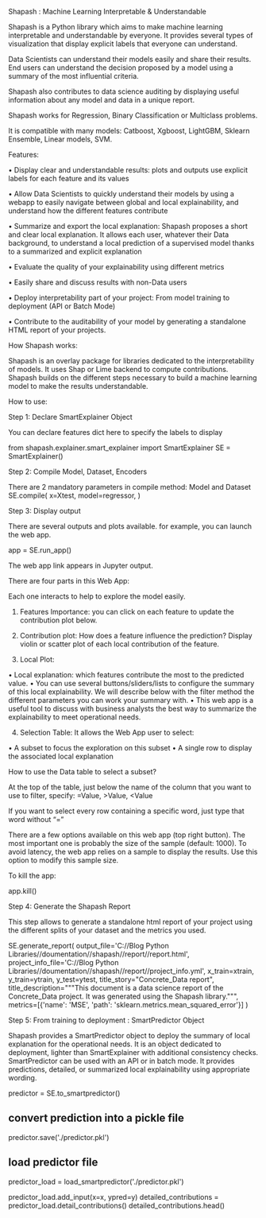 Shapash : Machine Learning Interpretable & Understandable

Shapash is a Python library which aims to make machine learning interpretable and understandable by everyone. It provides several types of visualization that display explicit labels that everyone can understand.

Data Scientists can understand their models easily and share their results. End users can understand the decision proposed by a model using a summary of the most influential criteria.

Shapash also contributes to data science auditing by displaying useful information about any model and data in a unique report.

Shapash works for Regression, Binary Classification or Multiclass problems.

It is compatible with many models: Catboost, Xgboost, LightGBM, Sklearn Ensemble, Linear models, SVM.

Features:

•	Display clear and understandable results: plots and outputs use explicit labels for each feature and its values

•	Allow Data Scientists to quickly understand their models by using a webapp to easily navigate between global and local explainability, and understand how the different features contribute

•	Summarize and export the local explanation: Shapash proposes a short and clear local explanation. It allows each user, whatever their Data background, to understand a local prediction of a supervised model thanks to a summarized and explicit explanation

•	Evaluate the quality of your explainability using different metrics

•	Easily share and discuss results with non-Data users

•	Deploy interpretability part of your project: From model training to deployment (API or Batch Mode)

•	Contribute to the auditability of your model by generating a standalone HTML report of your projects.

How Shapash works:

Shapash is an overlay package for libraries dedicated to the interpretability of models. It uses Shap or Lime backend to compute contributions. Shapash builds on the different steps necessary to build a machine learning model to make the results understandable.

How to use:

Step 1: Declare SmartExplainer Object

You can declare features dict here to specify the labels to display

from shapash.explainer.smart_explainer import SmartExplainer
SE = SmartExplainer() 

Step 2: Compile Model, Dataset, Encoders

There are 2 mandatory parameters in compile method: Model and Dataset
SE.compile(
    x=Xtest,
    model=regressor,
    )

Step 3: Display output

There are several outputs and plots available. for example, you can launch the web app.

app = SE.run_app()

The web app link appears in Jupyter output.

There are four parts in this Web App:

Each one interacts to help to explore the model easily.

1.	Features Importance: you can click on each feature to update the contribution plot below.

2.	Contribution plot: How does a feature influence the prediction? Display violin or scatter plot of each local contribution of the feature.

3.	 Local Plot:  

•	Local explanation: which features contribute the most to the predicted value.
•	You can use several buttons/sliders/lists to configure the summary of this local explainability. We will describe below with the filter method the different parameters you can work your summary with.
•	This web app is a useful tool to discuss with business analysts the best way to summarize the explainability to meet operational needs.

4.	Selection Table: It allows the Web App user to select:

•	A subset to focus the exploration on this subset
•	A single row to display the associated local explanation

How to use the Data table to select a subset?

At the top of the table, just below the name of the column that you want to use to filter, specify:
=Value, >Value, <Value

If you want to select every row containing a specific word, just type that word without “=”

There are a few options available on this web app (top right button). The most important one is probably the size of the sample (default: 1000). To avoid latency, the web app relies on a sample to display the results. 
Use this option to modify this sample size.

To kill the app:

app.kill()

Step 4: Generate the Shapash Report

This step allows to generate a standalone html report of your project using the different splits of your dataset and the metrics you used.

SE.generate_report(
    output_file='C://Blog Python Libraries//doumentation//shapash//report//report.html',
    project_info_file='C://Blog Python Libraries//doumentation//shapash//report//project_info.yml',
    x_train=xtrain,
    y_train=ytrain,
    y_test=ytest,
    title_story="Concrete_Data report",
    title_description="""This document is a data science report of the Concrete_Data project.
        It was generated using the Shapash library.""",
    metrics=[{'name': 'MSE', 'path': 'sklearn.metrics.mean_squared_error'}]
)

Step 5: From training to deployment : SmartPredictor Object

Shapash provides a SmartPredictor object to deploy the summary of local explanation for the operational needs. It is an object dedicated to deployment, lighter than SmartExplainer with additional consistency checks. SmartPredictor can be used with an API or in batch mode. It provides predictions, detailed, or summarized local explainability using appropriate wording.

predictor = SE.to_smartpredictor()

## convert prediction into a pickle file
predictor.save('./predictor.pkl')

## load predictor file
predictor_load = load_smartpredictor('./predictor.pkl')

predictor_load.add_input(x=x, ypred=y)
detailed_contributions = predictor_load.detail_contributions()
detailed_contributions.head()
